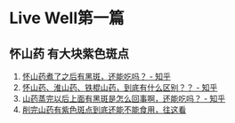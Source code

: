 # Live Well第一篇

## 怀山药 有大块紫色斑点

1. [怀山药煮了之后有黑斑，还能吃吗？ - 知乎](https://www.zhihu.com/question/275603534)
2. [怀山药、淮山药、铁棍山药，到底有什么区别？？ - 知乎](https://zhuanlan.zhihu.com/p/620304160)
3. [山药蒸完以后上面有黑斑是怎么回事啊，还能吃吗？ - 知乎](https://www.zhihu.com/question/51420171)
4. [削完山药有紫色斑点到底还能不能食用，往这看](https://baijiahao.baidu.com/s?id=1597515815785637346)
